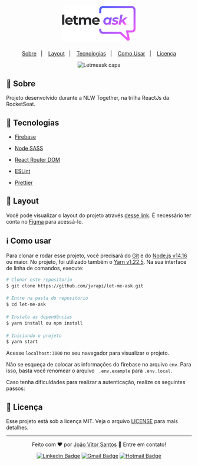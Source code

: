 <h1 align="center">
	<img src="./src/assets/images/logo.svg" alt="Letmeask" width="200"/>
</h1>
<p align="center">
  <a href="#-sobre">Sobre</a>&nbsp;&nbsp;&nbsp;|&nbsp;&nbsp;&nbsp;
  <a href="#-layout">Layout</a>&nbsp;&nbsp;&nbsp;|&nbsp;&nbsp;&nbsp;
	<a href="#-tecnologias">Tecnologias</a>&nbsp;&nbsp;&nbsp;|&nbsp;&nbsp;&nbsp;
  <a href="#information_source-como-usar">Como Usar</a>&nbsp;&nbsp;&nbsp;|&nbsp;&nbsp;&nbsp;
  <a href="#memo-licença">Licença</a>
</p>

<div align="center">
	<img src="https://user-images.githubusercontent.com/55202424/123553221-50ed0c00-d750-11eb-9623-dcdb34df1279.png" alt="Letmeask capa"  />
	
</div>


## :open_book: Sobre
Projeto desenvolvido durante a NLW Together, na trilha ReactJs da RocketSeat.


## :rocket: Tecnologias
- [Firebase](https://firebase.google.com)

- [Node SASS](https://github.com/sass/node-sass)

- [React Router DOM](https://reactrouter.com/web/guides/quick-start)

- [ESLint](https://eslint.org/)

- [Prettier](https://prettier.io/)



## 🔖 Layout

Você pode visualizar o layout do projeto através [desse link](https://www.figma.com/file/2LyCbzyCNW3mFbbR1yzzqh/Letmeask/duplicate). É necessário ter conta no [Figma](http://figma.com/) para acessá-lo.

## :information_source: Como usar

Para clonar e rodar esse projeto, você precisará do [Git](https://git-scm.com) e do  [Node.js v14.16](https://nodejs.org) ou maior. No projeto, foi utilizado também o [Yarn v1.22.5](https://yarnpkg.com). Na sua interface de linha de comandos, execute:

```bash
# Clonar este repositorio
$ git clone https://github.com/jvrapi/let-me-ask.git

# Entre na pasta do repositorio
$ cd let-me-ask

# Instale as dependências
$ yarn install ou npm install

# Iniciando o projeto
$ yarn start

```
Acesse ```localhost:3000``` no seu navegador para visualizar o projeto.

Não se esqueça de colocar as informações do firebase no arquivo ```env```. Para isso, basta você renomear o arquivo ``` .env.example``` para ```.env.local```.

Caso tenha dificuldades para realizar a autenticação, realize os seguintes passos:



## :memo: Licença
Esse projeto está sob a licença MIT. Veja o arquivo [LICENSE](./LICENSE) para mais detalhes.

---


<div align="center">


Feito com  ❤ por [João Vitor Santos](https://github.com/jvrapi) 👋 Entre em contato!

[![Linkedin Badge](https://img.shields.io/badge/-João%20Vitor-blue?style=flat-square&logo=Linkedin&logoColor=white&link=https://www.linkedin.com/in/joaovitorssdelima/)](https://www.linkedin.com/in/joaovitorssdelima/) 
[![Gmail Badge](https://img.shields.io/badge/-Gmail-c14438?style=flat-square&logo=Gmail&logoColor=white&link=mailto:joaooviitoorr@gmail.com)](mailto:joaooviitoorr@gmail.com) 
[![Hotmail Badge](https://img.shields.io/badge/-Hotmail-0078d4?style=flat-square&logo=microsoft-outlook&logoColor=white&link=mailto:joaooviitorr@hotmail.com)](mailto:joaooviitorr@hotmail.com)
	
</div>
